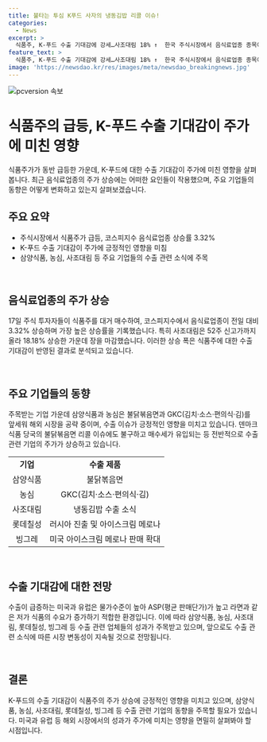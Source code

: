 ```yaml
---
title: 불타는 투심 K푸드 사자의 냉동김밥 리콜 이슈!
categories:
  - News
excerpt: >
  식품주, K-푸드 수출 기대감에 강세…사조대림 18% ↑  한국 주식시장에서 음식료업종 종목이 전일 대비 3.32% 상승하며 주목받았다. 특히 사조대림은 18.18% 올라 최근 미국으로 냉동김밥 수출 소식을 발표한 데 이어 주목받았다. 삼양식품과 농심도 6.03%, 4.93% 상승했고, 불닭볶음면 등을 앞세워 해외 시장을 공략 중인다. 롯데칠성과 빙그레도 수출 이슈에 주목받았다. 전문가들은 현재 국내 주식시장이 속 시원하게 고점을 상향 돌파하지 못하는 가운데, 수출 관련 업종이 주가 상승을 이끌고 있다고 설명했다.
feature_text: >
  식품주, K-푸드 수출 기대감에 강세…사조대림 18% ↑  한국 주식시장에서 음식료업종 종목이 전일 대비 3.32% 상승하며 주목받았다. 특히 사조대림은 18.18% 올라 최근 미국으로 냉동김밥 수출 소식을 발표한 데 이어 주목받았다. 삼양식품과 농심도 6.03%, 4.93% 상승했고, 불닭볶음면 등을 앞세워 해외 시장을 공략 중인다. 롯데칠성과 빙그레도 수출 이슈에 주목받았다. 전문가들은 현재 국내 주식시장이 속 시원하게 고점을 상향 돌파하지 못하는 가운데, 수출 관련 업종이 주가 상승을 이끌고 있다고 설명했다.
image: 'https://newsdao.kr/res/images/meta/newsdao_breakingnews.jpg'
---
```


<p><img src="https://newsdao.kr/res/images/meta/newsdao_breakingnews.jpg" alt="pcversion 속보" /></p>

<h1>식품주의 급등, K-푸드 수출 기대감이 주가에 미친 영향</h1>

<p data-ke-size="size16">식품주가가 동반 급등한 가운데, K-푸드에 대한 수출 기대감이 주가에 미친 영향을 살펴봅니다. 최근 음식료업종의 주가 상승에는 어떠한 요인들이 작용했으며, 주요 기업들의 동향은 어떻게 변화하고 있는지 살펴보겠습니다.</p>

<h2 data-ke-size="size26">주요 요약</h2>

<ul>
    <li>주식시장에서 식품주가 급등, 코스피지수 음식료업종 상승률 3.32%</li>
    <li>K-푸드 수출 기대감이 주가에 긍정적인 영향을 미침</li>
    <li>삼양식품, 농심, 사조대림 등 주요 기업들의 수출 관련 소식에 주목</li>
</ul>

<p data-ke-size="size16">&nbsp;</p>

<h2 data-ke-size="size26">음식료업종의 주가 상승</h2>

<p data-ke-size="size16">17일 주식 투자자들이 식품주를 대거 매수하여, 코스피지수에서 음식료업종이 전일 대비 3.32% 상승하며 가장 높은 상승률을 기록했습니다. 특히 사조대림은 52주 신고가까지 올라 18.18% 상승한 가운데 장을 마감했습니다. 이러한 상승 폭은 식품주에 대한 수출 기대감이 반영된 결과로 분석되고 있습니다.</p>

<p data-ke-size="size16">&nbsp;</p>

<h2 data-ke-size="size26">주요 기업들의 동향</h2>

<p data-ke-size="size16">주목받는 기업 가운데 삼양식품과 농심은 불닭볶음면과 GKC(김치·소스·편의식·김)를 앞세워 해외 시장을 공략 중이며, 수출 이슈가 긍정적인 영향을 미치고 있습니다. 덴마크 식품 당국의 불닭볶음면 리콜 이슈에도 불구하고 매수세가 유입되는 등 전반적으로 수출 관련 기업의 주가가 상승하고 있습니다.</p>

<table>
    <tr>
        <td style="text-align: center; height: 17px;"><b>기업</b></td>
        <td style="text-align: center; height: 17px;"><b>수출 제품</b></td>
    </tr>
    <tr>
        <td style="text-align: center; height: 17px;">삼양식품</td>
        <td style="text-align: center; height: 17px;">불닭볶음면</td>
    </tr>
    <tr>
        <td style="text-align: center; height: 17px;">농심</td>
        <td style="text-align: center; height: 17px;">GKC(김치·소스·편의식·김)</td>
    </tr>
    <tr>
        <td style="text-align: center; height: 17px;">사조대림</td>
        <td style="text-align: center; height: 17px;">냉동김밥 수출 소식</td>
    </tr>
    <tr>
        <td style="text-align: center; height: 17px;">롯데칠성</td>
        <td style="text-align: center; height: 17px;">러시아 진출 및 아이스크림 메로나</td>
    </tr>
    <tr>
        <td style="text-align: center; height: 17px;">빙그레</td>
        <td style="text-align: center; height: 17px;">미국 아이스크림 메로나 판매 확대</td>
    </tr>
</table>

<p data-ke-size="size16">&nbsp;</p>

<h2 data-ke-size="size26">수출 기대감에 대한 전망</h2>

<p data-ke-size="size16">수출이 급증하는 미국과 유럽은 물가수준이 높아 ASP(평균 판매단가)가 높고 라면과 같은 저가 식품의 수요가 증가하기 적합한 환경입니다. 이에 따라 삼양식품, 농심, 사조대림, 롯데칠성, 빙그레 등 수출 관련 업체들의 성과가 주목받고 있으며, 앞으로도 수출 관련 소식에 따른 시장 변동성이 지속될 것으로 전망됩니다.</p>

<p data-ke-size="size16">&nbsp;</p>

<h2 data-ke-size="size26">결론</h2>

<p data-ke-size="size16">K-푸드의 수출 기대감이 식품주의 주가 상승에 긍정적인 영향을 미치고 있으며, 삼양식품, 농심, 사조대림, 롯데칠성, 빙그레 등 수출 관련 기업의 동향을 주목할 필요가 있습니다. 미국과 유럽 등 해외 시장에서의 성과가 주가에 미치는 영향을 면밀히 살펴봐야 할 시점입니다.</p>

<p data-ke-size="size16">&nbsp;</p>

